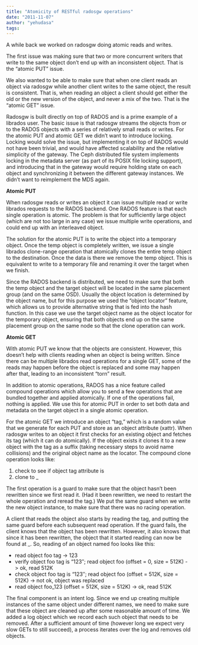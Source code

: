 ```yaml
---
title: "Atomicity of RESTful radosgw operations"
date: "2011-11-07"
author: "yehudasa"
tags: 
---
```


A while back we worked on radosgw doing atomic reads and writes.

The first issue was making sure that two or more concurrent writers that write to the same object don’t end up with an inconsistent object. That is the “atomic PUT” issue.

We also wanted to be able to make sure that when one client reads an object via radosgw while another client writes to the same object, the result is consistent. That is, when reading an object a client should get either the old or the new version of the object, and never a mix of the two. That is the “atomic GET” issue.

Radosgw is built directly on top of RADOS and is a prime example of a librados user. The basic issue is that radosgw streams the objects from or to the RADOS objects with a series of relatively small reads or writes. For the atomic PUT and atomic GET we didn’t want to introduce locking. Locking would solve the issue, but implementing it on top of RADOS would not have been trivial, and would have affected scalability and the relative simplicity of the gateway. The Ceph distributed file system implements locking in the metadata server (as part of its POSIX file locking support), and introducing that in the gateway would require holding state on each object and synchronizing it between the different gateway instances. We didn’t want to reimplement the MDS again.

**Atomic PUT**

When radosgw reads or writes an object it can issue multiple read or write librados requests to the RADOS backend. One RADOS feature is that each single operation is atomic. The problem is that for sufficiently large object (which are not too large in any case) we issue multiple write operations, and could end up with an interleaved object.

The solution for the atomic PUT is to write the object into a temporary object. Once the temp object is completely written, we issue a single librados clone-range operation that atomically clones the entire temp object to the destination. Once the data is there we remove the temp object. This is equivalent to write to a temporary file and renaming it over the target when we finish.

Since the RADOS backend is distributed, we need to make sure that both the temp object and the target object will be located in the same placement group (and on the same OSD). Usually the object location is determined by the object name, but for this purpose we used the “object locator” feature, which allows us to provide alternative string that is fed into the hash function. In this case we use the target object name as the object locator for the temporary object, ensuring that both objects end up on the same placement group on the same node so that the clone operation can work.

**Atomic GET**

With atomic PUT we know that the objects are consistent. However, this doesn’t help with clients reading when an object is being written. Since there can be multiple librados read operations for a single GET, some of the reads may happen before the object is replaced and some may happen after that, leading to an inconsistent “torn” result.

In addition to atomic operations, RADOS has a nice feature called compound operations which allow you to send a few operations that are bundled together and applied atomically. If one of the operations fail, nothing is applied. We use this for atomic PUT in order to set both data and metadata on the target object in a single atomic operation.

For the atomic GET we introduce an object “tag,” which is a random value that we generate for each PUT and store as an object attribute (xattr). When radosgw writes to an object it first checks for an existing object and fetches its tag (which it can do atomically). If the object exists it clones it to a new object with the tag as a suffix (taking necessary steps to avoid name collisions) and the original object name as the locator. The compound clone operation looks like:

1. check to see if object <name> tag attribute is <tag>
2. clone to <name>\_<tag>

The first operation is a guard to make sure that the object hasn’t been rewritten since we first read it. (Had it been rewritten, we need to restart the whole operation and reread the tag.) We put the same guard when we write the new object instance, to make sure that there was no racing operation.

A client that reads the object also starts by reading the tag, and putting the same guard before each subsequent read operation. If the guard fails, the client knows that the object has been rewritten. However, it also knows that since it has been rewritten, the object that it started reading can now be found at <name>\_<tag>. So, reading of an object named foo looks like this:

- read object foo tag -> 123
- verify object foo tag is “123″; read object foo (offset = 0, size = 512K) -> ok, read 512K
- check object foo tag is “123″; read object foo (offset = 512K, size = 512K) -> not ok, object was replaced
- read object foo\_123 (offset = 512K, size = 512K) -> ok, read 512K

The final component is an intent log. Since we end up creating multiple instances of the same object under different names, we need to make sure that these object are cleaned up after some reasonable amount of time. We added a log object which we record each such object that needs to be removed. After a sufficient amount of time (however long we expect very slow GETs to still succeed), a process iterates over the log and removes old objects.

